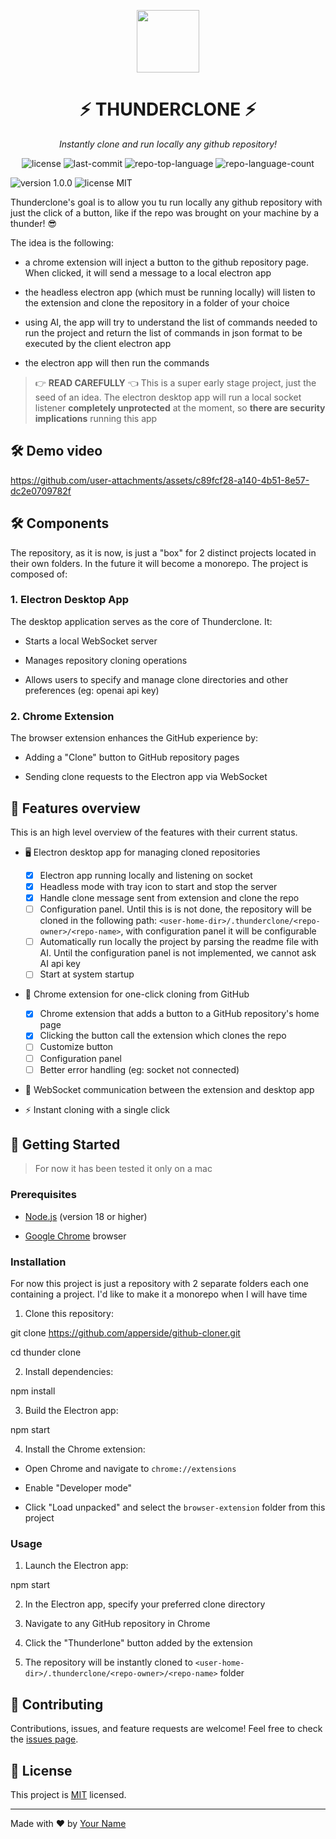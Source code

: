 <p align="center">
  <img src="https://github.com/user-attachments/assets/db354edc-416c-4403-bc46-1511c711b3cd" width="100" />
</p>
<p align="center">
    <h1 align="center">⚡ THUNDERCLONE ⚡</h1>
</p>
<p align="center">
    <em>Instantly clone and run locally any github repository!</em>
</p>
<p align="center">
	<img src="https://img.shields.io/github/license/apperside/dockerify.ai?style=flat&color=0080ff" alt="license">
	<img src="https://img.shields.io/github/last-commit/apperside/dockerify.ai?style=flat&logo=git&logoColor=white&color=0080ff" alt="last-commit">
	<img src="https://img.shields.io/github/languages/top/apperside/dockerify.ai?style=flat&color=0080ff" alt="repo-top-language">
	<img src="https://img.shields.io/github/languages/count/apperside/dockerify.ai?style=flat&color=0080ff" alt="repo-language-count">
<p>

![version 1.0.0](https://img.shields.io/badge/version-1.0.0-blue.svg) ![license MIT](https://img.shields.io/badge/license-MIT-green.svg)

Thunderclone's goal is to allow you tu run locally any github repository with just the click of a button, like if the repo was brought on your machine by a thunder! 😎

The idea is the following:

- a chrome extension will inject a button to the github repository page. When clicked, it will send a message to a local electron app

- the headless electron app (which must be running locally) will listen to the extension and clone the repository in a folder of your choice

- using AI, the app will try to understand the list of commands needed to run the project and return the list of commands in json format to be executed by the client electron app

- the electron app will then run the commands

> 👉 **READ CAREFULLY** 👈
> This is a super early stage project, just the seed of an idea. The electron desktop app will run a local socket listener **completely unprotected** at the moment, so **there are security implications** running this app
## 🛠️ Demo video


https://github.com/user-attachments/assets/c89fcf28-a140-4b51-8e57-dc2e0709782f


## 🛠️ Components

The repository, as it is now, is just a "box" for 2 distinct projects located in their own folders.
In the future it will become a monorepo.
The project is composed of:

### 1\. Electron Desktop App

The desktop application serves as the core of Thunderclone. It:

- Starts a local WebSocket server

- Manages repository cloning operations

- Allows users to specify and manage clone directories and other preferences (eg: openai api key)

### 2\. Chrome Extension

The browser extension enhances the GitHub experience by:

- Adding a "Clone" button to GitHub repository pages

- Sending clone requests to the Electron app via WebSocket

## 🌟 Features overview

This is an high level overview of the features with their current status.

- 🖥️ Electron desktop app for managing cloned repositories

  - [x] Electron app running locally and listening on socket
  - [x] Headless mode with tray icon to start and stop the server
  - [x] Handle clone message sent from extension and clone the repo
  - [ ] Configuration panel.
        Until this is is not done, the repository will be cloned in the following path: `<user-home-dir>/.thunderclone/<repo-owner>/<repo-name>`, with configuration panel it will be configurable
  - [ ] Automatically run locally the project by parsing the readme file with AI.
        Until the configuration panel is not implemented, we cannot ask AI api key
  - [ ] Start at system startup

- 🧩 Chrome extension for one-click cloning from GitHub

  - [x] Chrome extension that adds a button to a GitHub repository's home page
  - [x] Clicking the button call the extension which clones the repo
  - [ ] Customize button
  - [ ] Configuration panel
  - [ ] Better error handling (eg: socket not connected)

- 🔗 WebSocket communication between the extension and desktop app

- ⚡ Instant cloning with a single click

## 🚀 Getting Started

> For now it has been tested it only on a mac

### Prerequisites

- [Node.js](https://nodejs.org/) (version 18 or higher)

- [Google Chrome](https://www.google.com/chrome/) browser

### Installation

For now this project is just a repository with 2 separate folders each one containing a project. I'd like to make it a monorepo when I will have time

1. Clone this repository:

git clone https://github.com/apperside/github-cloner.git

cd thunder clone

2. Install dependencies:

npm install

3. Build the Electron app:

npm start

4. Install the Chrome extension:

- Open Chrome and navigate to `chrome://extensions`

- Enable "Developer mode"

- Click "Load unpacked" and select the `browser-extension` folder from this project

### Usage

1. Launch the Electron app:

npm start

2. In the Electron app, specify your preferred clone directory

3. Navigate to any GitHub repository in Chrome

4. Click the "Thunderlone" button added by the extension

5. The repository will be instantly cloned to `<user-home-dir>/.thunderclone/<repo-owner>/<repo-name>` folder

## 🤝 Contributing

Contributions, issues, and feature requests are welcome! Feel free to check the [issues page](https://github.com/apperside/thunderclone/issues).

## 📝 License

This project is [MIT](https://opensource.org/licenses/MIT) licensed.

---

Made with ❤️ by [Your Name](https://github.com/yourusername)
